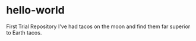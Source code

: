 # hello-world
First Trial Repository
I've had tacos on the moon and find them far superior to Earth tacos.
